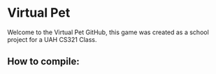 # Virtual Pet
Welcome to the Virtual Pet GitHub, this game was created as a school project for a UAH CS321 Class.

## How to compile:

